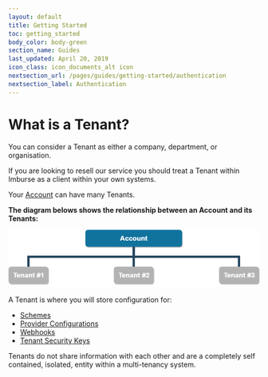 ```yaml
---
layout: default
title: Getting Started
toc: getting_started
body_color: body-green
section_name: Guides
last_updated: April 20, 2019
icon_class: icon_documents_alt icon
nextsection_url: /pages/guides/getting-started/authentication
nextsection_label: Authentication
---
```

# What is a Tenant?
You can consider a Tenant as either a company, department, or organisation.

If you are looking to resell our service you should treat a Tenant within Imburse as a client within your own systems.

Your [Account](/pages/guides/getting-started/what-is-an-account/) can have many Tenants.

**The diagram belows shows the relationship between an Account and its Tenants:**

<img src="/assets/images/guides/getting-started/account-tenant-relationship.png" style="width:600px;" title="Account and Tenant heirarchy" alt="Account and Tenant heirarchy"/>

A Tenant is where you will store configuration for:
- [Schemes](/pages/guides/getting-started/what-is-a-scheme/)
- [Provider Configurations](/pages/guides/getting-started/what-is-a-provider-configuration/)
- [Webhooks](/pages/guides/getting-started/what-is-a-webhook/)
- [Tenant Security Keys](/pages/guides/getting-started/what-are-security-keys/#what-is-a-tenant-security-key)

Tenants do not share information with each other and are a completely self contained, isolated, entity within a multi-tenancy system.